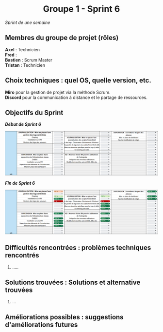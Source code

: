 <div align="center"><H1> Groupe 1 -  Sprint 6 </H1></div>

_Sprint de une semaine_

## Membres du groupe de projet (rôles)

**Axel** : Technicien  
**Fred** :   
**Bastien** : Scrum Master  
**Tristan** : Technicien  

## Choix techniques : quel OS, quelle version, etc.

**Miro** pour la gestion de projet via la méthode Scrum.  
**Discord** pour la communication à distance et le partage de ressources.

## Objectifs du Sprint

_**Début de Sprint 6**_  

![DEBUT_SPRINT6.png](https://github.com/WildCodeSchool/TSSR-ANGOU-P3-G1/blob/main/SCREENS-PAR-SPRINT/SCREENS-SPRINT6/DEBUT_SPRINT6.png)

_**Fin de Sprint 6**_  

![FIN_SPRINT6.png](https://github.com/WildCodeSchool/TSSR-ANGOU-P3-G1/blob/main/SCREENS-PAR-SPRINT/SCREENS-SPRINT6/FIN_SPRINT6.png)

## Difficultés rencontrées : problèmes techniques rencontrés

1. .....

## Solutions trouvées : Solutions et alternative trouvées

1. ...

## Améliorations possibles : suggestions d'améliorations futures
